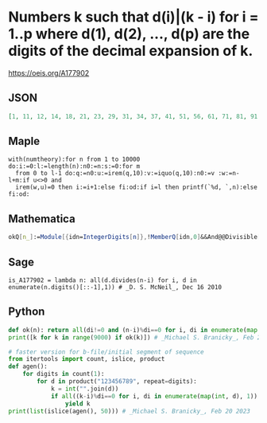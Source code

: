 # Numbers k such that d\(i\)\|\(k \- i\) for i \= 1\.\.p where d\(1\), d\(2\), \.\.\., d\(p\) are the digits of the decimal expansion of k\.
https://oeis.org/A177902
## JSON
```JSON
[1, 11, 12, 14, 18, 21, 23, 29, 31, 34, 37, 41, 51, 56, 61, 71, 81, 91, 111, 131, 157, 191, 211, 213, 219, 437, 511, 857, 1111, 1112, 1117, 1121, 1123, 1129, 1131, 1153, 1161, 1172, 1187, 1191, 1212, 1216, 1512, 1731, 2111, 2113, 2119, 2121, 2143, 2173, 2321, 2517, 2587, 2711, 3112, 3121, 3712, 4121, 4153, 4161, 4197, 5111, 5116, 5121, 5176, 5321, 5721, 6121, 7512, 8113, 8121, 8321, 8921]
```
## Maple
```Maple
with(numtheory):for n from 1 to 10000 do:i:=0:l:=length(n):n0:=n:s:=0:for m
  from 0 to l-1 do:q:=n0:u:=irem(q,10):v:=iquo(q,10):n0:=v :w:=n-l+m:if u<>0 and
  irem(w,u)=0 then i:=i+1:else fi:od:if i=l then printf(`%d, `,n):else fi:od:
```
## Mathematica
```Mathematica
okQ[n_]:=Module[{idn=IntegerDigits[n]},!MemberQ[idn,0]&&And@@Divisible[ Table[n-i,{i,Length[idn]}],Table[idn[[j]],{j,Length[idn]}]]]; Select[ Range[ 9000],okQ] (* _Harvey P. Dale_, Sep 25 2011 *)
```
## Sage
```Sage
is_A177902 = lambda n: all(d.divides(n-i) for i, d in enumerate(n.digits()[::-1],1)) # _D. S. McNeil_, Dec 16 2010
```
## Python
```Python
def ok(n): return all(di!=0 and (n-i)%di==0 for i, di in enumerate(map(int, str(n)), 1))
print([k for k in range(9000) if ok(k)]) # _Michael S. Branicky_, Feb 20 2023
```
```Python
# faster version for b-file/initial segment of sequence
from itertools import count, islice, product
def agen():
    for digits in count(1):
        for d in product("123456789", repeat=digits):
            k = int("".join(d))
            if all((k-i)%di==0 for i, di in enumerate(map(int, d), 1)):
                yield k
print(list(islice(agen(), 50))) # _Michael S. Branicky_, Feb 20 2023
```
